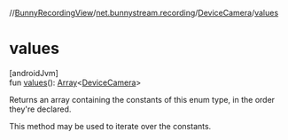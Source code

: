 //[BunnyRecordingView](../../../index.md)/[net.bunnystream.recording](../index.md)/[DeviceCamera](index.md)/[values](values.md)

# values

[androidJvm]\
fun [values](values.md)(): [Array](https://kotlinlang.org/api/latest/jvm/stdlib/kotlin-stdlib/kotlin/-array/index.html)&lt;[DeviceCamera](index.md)&gt;

Returns an array containing the constants of this enum type, in the order they're declared.

This method may be used to iterate over the constants.
